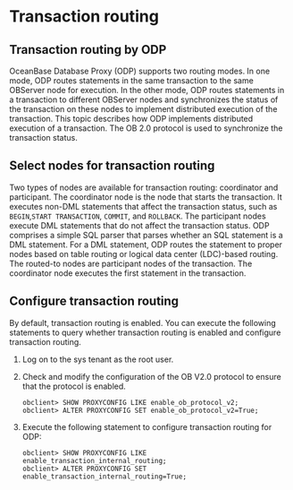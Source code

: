 # Transaction routing

## Transaction routing by ODP

OceanBase Database Proxy (ODP) supports two routing modes. In one mode, ODP routes statements in the same transaction to the same OBServer node for execution. In the other mode, ODP routes statements in a transaction to different OBServer nodes and synchronizes the status of the transaction on these nodes to implement distributed execution of the transaction. This topic describes how ODP implements distributed execution of a transaction.
The OB 2.0 protocol is used to synchronize the transaction status. 

## Select nodes for transaction routing

Two types of nodes are available for transaction routing: coordinator and participant. The coordinator node is the node that starts the transaction. It executes non-DML statements that affect the transaction status, such as `BEGIN`,`START TRANSACTION`, `COMMIT`, and `ROLLBACK`. The participant nodes execute DML statements that do not affect the transaction status.
ODP comprises a simple SQL parser that parses whether an SQL statement is a DML statement. For a DML statement, ODP routes the statement to proper nodes based on table routing or logical data center (LDC)-based routing. The routed-to nodes are participant nodes of the transaction. The coordinator node executes the first statement in the transaction. 

## Configure transaction routing

By default, transaction routing is enabled. You can execute the following statements to query whether transaction routing is enabled and configure transaction routing. 

1. Log on to the sys tenant as the root user. 
2. Check and modify the configuration of the OB V2.0 protocol to ensure that the protocol is enabled. 

   ```shell
   obclient> SHOW PROXYCONFIG LIKE enable_ob_protocol_v2;
   obclient> ALTER PROXYCONFIG SET enable_ob_protocol_v2=True;
   ```

3. Execute the following statement to configure transaction routing for ODP: 

   ```shell
   obclient> SHOW PROXYCONFIG LIKE enable_transaction_internal_routing;
   obclient> ALTER PROXYCONFIG SET enable_transaction_internal_routing=True;
   ```
